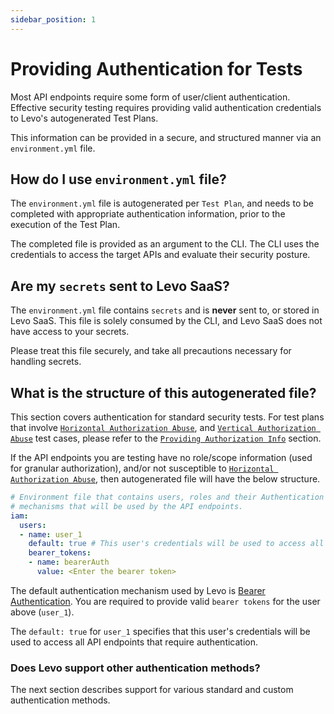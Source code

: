 ```yaml
---
sidebar_position: 1
---
```


# Providing Authentication for Tests

Most API endpoints require some form of user/client authentication. Effective security testing requires providing valid authentication credentials to Levo's autogenerated Test Plans.

This information can be provided in a secure, and structured manner via an `environment.yml` file.

## How do I use `environment.yml` file?

The `environment.yml` file is autogenerated per `Test Plan`, and needs to be completed with appropriate authentication information, prior to the execution of the Test Plan.

The completed file is provided as an argument to the CLI. The CLI uses the credentials to access the target APIs and evaluate their security posture.

## Are my `secrets` sent to Levo SaaS?

The `environment.yml` file contains `secrets` and is **never** sent to, or stored in Levo SaaS. This file is solely consumed by the CLI, and Levo SaaS does not have access to your secrets.

Please treat this file securely, and take all precautions necessary for handling secrets.

## What is the structure of this autogenerated file?
This section covers authentication for standard security tests. For test plans that involve [`Horizontal Authorization Abuse`][horizontal-priv-abuse], and [`Vertical Authorization Abuse`][vertical-priv-abuse] test cases, please refer to the [`Providing Authorization Info`](authz.md) section.

If the API endpoints you are testing have no role/scope information (used for granular authorization), and/or not susceptible to [`Horizontal Authorization Abuse`][horizontal-priv-abuse], then autogenerated file will have the below structure.

```YAML
# Environment file that contains users, roles and their Authentication
# mechanisms that will be used by the API endpoints.
iam:
  users:
  - name: user_1
    default: true # This user's credentials will be used to access all API endpoints requiring AuthN
    bearer_tokens:
    - name: bearerAuth
      value: <Enter the bearer token>
```
The default authentication mechanism used by Levo is [Bearer Authentication][bearer-auth]. You are required to provide
valid `bearer tokens` for the user above (`user_1`).

The `default: true` for `user_1` specifies that this user's credentials will be used to access all API endpoints that require authentication.

### Does Levo support other authentication methods?
The next section describes support for various standard and custom authentication methods.



[horizontal-priv-abuse]: https://en.wikipedia.org/wiki/Privilege_escalation#Horizontal
[vertical-priv-abuse]: https://en.wikipedia.org/wiki/Privilege_escalation#Vertical
[bearer-auth]: https://swagger.io/docs/specification/authentication/bearer-authentication/

